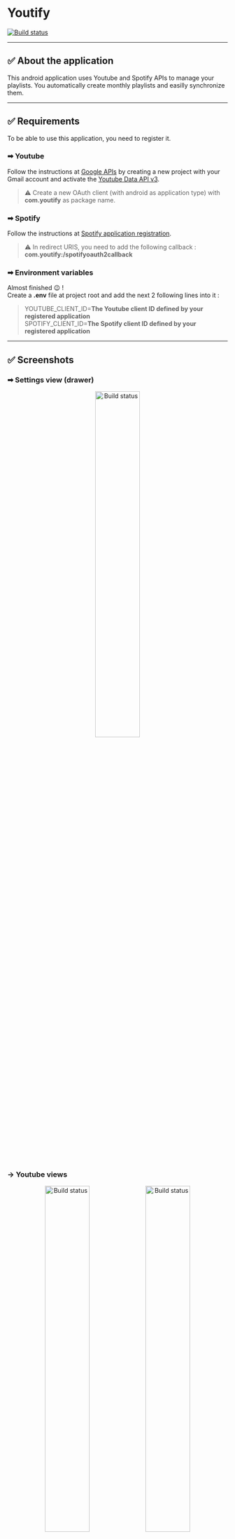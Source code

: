 # Youtify

[![Build status](https://build.appcenter.ms/v0.1/apps/9968ae44-015c-4bba-8d92-73b5c7406747/branches/master/badge)](https://appcenter.ms)

---

## &#9989; About the application

This android application uses Youtube and Spotify APIs to manage your playlists. You automatically create monthly playlists and easilly synchronize them.

---

## &#9989; Requirements

To be able to use this application, you need to register it.

### ➡ Youtube

Follow the instructions at [Google APIs](https://console.developers.google.com) by creating a new project with your Gmail account and activate the [Youtube Data API v3](https://console.developers.google.com/apis/library/youtube.googleapis.com?id=125bab65-cfb6-4f25-9826-4dcc309bc508).

> &#x26A0; Create a new OAuth client (with android as application type) with **com.youtify** as package name.

### ➡ Spotify

Follow the instructions at [Spotify application registration](https://developer.spotify.com/documentation/general/guides/app-settings/).

> &#x26A0; In redirect URIS, you need to add the following callback : **com.youtify:/spotifyoauth2callback**

### ➡ Environment variables

Almost finished 😉 !  
Create a **.env** file at project root and add the next 2 following lines into it :

> YOUTUBE_CLIENT_ID=**The Youtube client ID defined by your registered application**  
> SPOTIFY_CLIENT_ID=**The Spotify client ID defined by your registered application**

---

## &#9989; Screenshots

### ➡ Settings view (drawer)

<p align="center">
    <img src="docs/Screenshot_1.jpg" alt="Build status" width="45%"/>
</p>

### &#8594; Youtube views

<p align="center">
    <img src="docs/Screenshot_2.jpg" alt="Build status" width="45%"/>
    <img src="docs/Screenshot_3.jpg" alt="Build status" width="45%"/>
</p>

### ➡ Spotify views

<p align="center">
    <img src="docs/Screenshot_7.jpg" alt="Build status" width="45%"/>
    <img src="docs/Screenshot_8.jpg" alt="Build status" width="45%"/>
</p>
<p align="center">
    <img src="docs/Screenshot_9.jpg" alt="Build status" width="45%"/>
</p>

### ➡ Synchronize views

<p align="center">
    <img src="docs/Screenshot_4.jpg" alt="Build status" width="45%"/>
    <img src="docs/Screenshot_5.jpg" alt="Build status" width="45%"/>
</p>

<p align="center">
    <img src="docs/Screenshot_6.jpg" alt="Build status" width="45%"/>
</p>
